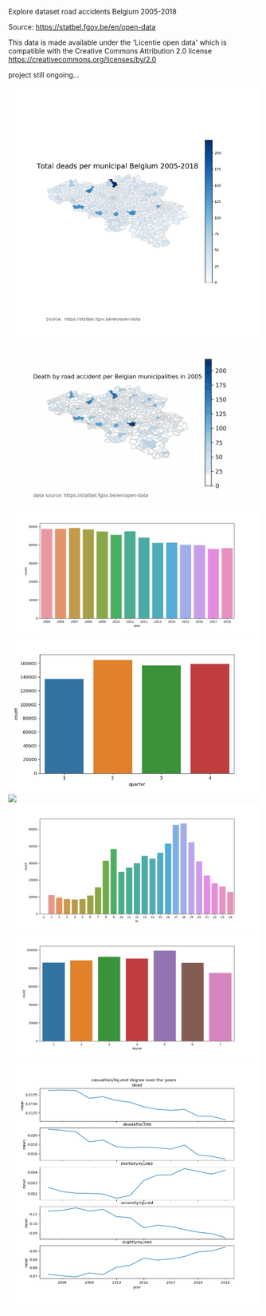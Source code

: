 Explore dataset road accidents Belgium 2005-2018

Source: https://statbel.fgov.be/en/open-data

This data is made available under the 'Licentie open data' which is compatible with the Creative Commons Attribution 2.0 license https://creativecommons.org/licenses/by/2.0

project still ongoing...

<img src="Plots/BE_mun.png" >

<img src="Plots/gif/accidents_over_time.gif" >

<img src="Plots/recorded_accidents_per_year.png">

<img src="Plots/recorded_accidents_per_quarter.png" >

<img src="Plots/recorded_accidents_per_month.png.png" >

<img src="Plots/recorded_accidents_per_hr.png" >

<img src="Plots/recorded_accidents_per_dayow.png" >

<img src="Plots/mean_accidents_mort_inj_over_time.png" >











